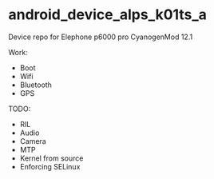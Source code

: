 # android_device_alps_k01ts_a
Device repo for Elephone p6000 pro CyanogenMod 12.1

Work:
 * Boot
 * Wifi
 * Bluetooth
 * GPS

TODO:
 * RIL
 * Audio
 * Camera
 * MTP
 * Kernel from source
 * Enforcing SELinux
